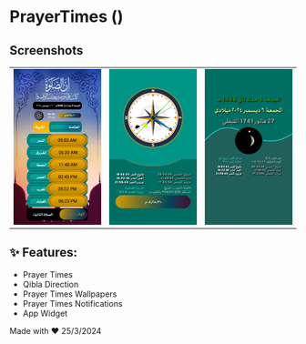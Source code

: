 # PrayerTimes ()
## Screenshots

<table style="width:100%">
  <tr>
    <td><img src="PrayerTimes/preview/ScreenshotsMain.png"/></th>
    <td><img src="PrayerTimes/preview/screenshotsmain1.png"/></th>
    <td><img src="PrayerTimes/preview/screenshotsmain2.png"/></th>
  </tr>
</table>
 

## :sparkles: Features:

- Prayer Times
- Qibla Direction
- Prayer Times Wallpapers
- Prayer Times Notifications
- App Widget


 

Made with :heart: 25/3/2024
